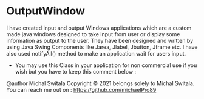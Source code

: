 # OutputWindow

I have created input and output Windows applications which are a custom made java windows designed to take input from user or display some information as output to the user. 
They have been designed and written by using Java Swing Components like Jarea, Jlabel, Jbutton, Jframe etc. 
I have also used notifyAll() method to make an application wait for users input.

- You may use this Class in your application for non commercial use if you wish but you have to keep this comment below :

@author Michal Switala
Copyright © 2021 belongs solely to Michal Switala. 
You can reach me out on : https://github.com/michaelPro89
